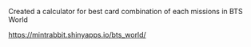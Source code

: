 Created a calculator for best card combination of each missions in BTS
World

<https://mintrabbit.shinyapps.io/bts_world/>
